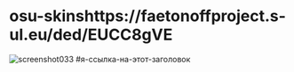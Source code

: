 # osu-skinshttps://faetonoffproject.s-ul.eu/ded/EUCC8gVE
![screenshot033](https://user-images.githubusercontent.com/76051596/102227793-a66b7500-3ef2-11eb-8b7d-40458e9fc0cc.jpg)
#я-ссылка-на-этот-заголовок
